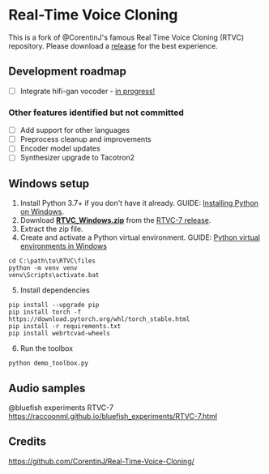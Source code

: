 # Real-Time Voice Cloning

This is a fork of @CorentinJ's famous Real Time Voice Cloning (RTVC) repository. Please download a [release](https://github.com/raccoonML/Real-Time-Voice-Cloning/releases) for the best experience.

## Development roadmap
* [ ] Integrate hifi-gan vocoder - [in progress!](https://github.com/raccoonML/Real-Time-Voice-Cloning/tree/hifi-gan)

### Other features identified but not committed
* [ ] Add support for other languages
* [ ] Preprocess cleanup and improvements
* [ ] Encoder model updates
* [ ] Synthesizer upgrade to Tacotron2

## Windows setup
1. Install Python 3.7+ if you don't have it already. GUIDE: [Installing Python on Windows](https://www.patreon.com/posts/guide-install-in-59934677).
2. Download [**RTVC_Windows.zip**](https://github.com/raccoonML/Real-Time-Voice-Cloning/releases/download/RTVC-7/RTVC_Windows.zip) from the [RTVC-7 release](https://github.com/raccoonML/Real-Time-Voice-Cloning/releases/tag/RTVC-7).
3. Extract the zip file.
4. Create and activate a Python virtual environment. GUIDE: [Python virtual environments in Windows](https://www.patreon.com/posts/guide-python-in-59936054)
```
cd C:\path\to\RTVC\files
python -m venv venv
venv\Scripts\activate.bat
```
5. Install dependencies
```
pip install --upgrade pip
pip install torch -f https://download.pytorch.org/whl/torch_stable.html
pip install -r requirements.txt
pip install webrtcvad-wheels
```
6. Run the toolbox
```
python demo_toolbox.py
```

## Audio samples
@bluefish experiments RTVC-7<br>
https://raccoonml.github.io/bluefish_experiments/RTVC-7.html

## Credits
https://github.com/CorentinJ/Real-Time-Voice-Cloning/
